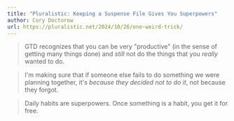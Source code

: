 ```yaml
---
title: "Pluralistic: Keeping a Suspense File Gives You Superpowers"
author: Cory Doctorow
url: https://pluralistic.net/2024/10/26/one-weird-trick/
---
```


> GTD recognizes that you can be very "productive" (in the sense of getting many things done) and *still* not do the things that you *really* wanted to do.


> I'm making sure that if someone else fails to do something we were planning together, it's *because they decided not to do it*, not because they forgot.


> Daily habits are superpowers. Once something is a habit, you get it for free.



